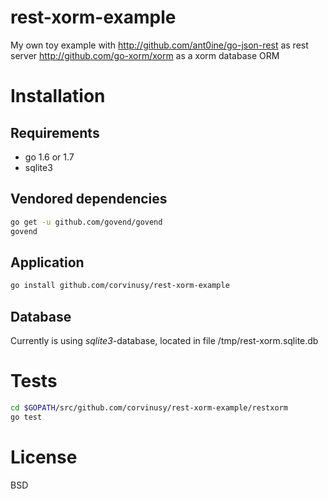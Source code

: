 # rest-xorm-example

My own toy example with
http://github.com/ant0ine/go-json-rest as rest server
http://github.com/go-xorm/xorm as a xorm database ORM

# Installation
## Requirements
* go 1.6 or 1.7
* sqlite3

## Vendored dependencies
```bash
go get -u github.com/govend/govend
govend
```

## Application
```bash
go install github.com/corvinusy/rest-xorm-example
```

## Database
Currently is using *sqlite3*-database, located in file /tmp/rest-xorm.sqlite.db

# Tests
```bash
cd $GOPATH/src/github.com/corvinusy/rest-xorm-example/restxorm
go test
```

# License
BSD
